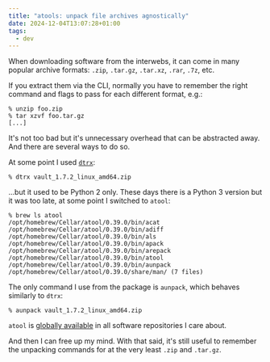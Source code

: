 ```yaml
---
title: "atools: unpack file archives agnostically"
date: 2024-12-04T13:07:28+01:00
tags:
  - dev
---
```


When downloading software from the interwebs, it can come in many popular
archive formats: `.zip`, `.tar.gz`, `.tar.xz`, `.rar`, `.7z`, etc.

If you extract them via the CLI, normally you have to remember the right command
and flags to pass for each different format, e.g.:

```shell
% unzip foo.zip
% tar xzvf foo.tar.gz
[...]
```

It's not too bad but it's unnecessary overhead that can be abstracted away. And
there are several ways to do so.

At some point I used [`dtrx`](https://github.com/dtrx-py/dtrx):

```shell
% dtrx vault_1.7.2_linux_amd64.zip
```

...but it used to be Python 2 only. These days there is a Python 3 version but
it was too late, at some point I switched to `atool`:

```shell
% brew ls atool
/opt/homebrew/Cellar/atool/0.39.0/bin/acat
/opt/homebrew/Cellar/atool/0.39.0/bin/adiff
/opt/homebrew/Cellar/atool/0.39.0/bin/als
/opt/homebrew/Cellar/atool/0.39.0/bin/apack
/opt/homebrew/Cellar/atool/0.39.0/bin/arepack
/opt/homebrew/Cellar/atool/0.39.0/bin/atool
/opt/homebrew/Cellar/atool/0.39.0/bin/aunpack
/opt/homebrew/Cellar/atool/0.39.0/share/man/ (7 files)
```

The only command I use from the package is `aunpack`, which behaves similarly to
`dtrx`:

```shell
% aunpack vault_1.7.2_linux_amd64.zip
```

`atool` is [globally available](https://repology.org/project/atool/versions) in
all software repositories I care about.

And then I can free up my mind.
With that said, it's still useful to remember the unpacking commands for at the very least `.zip` and `.tar.gz`.
